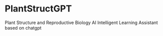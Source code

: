 # PlantStructGPT
Plant Structure and Reproductive Biology AI Intelligent Learning Assistant based on chatgpt

